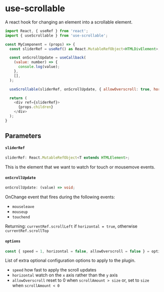 # use-scrollable
A react hook for changing an element into a scrollable element.

```javascript
import React, { useRef } from 'react';
import { useScrollable } from 'use-scrollable';

const MyComponent = (props) => {
  const sliderRef = useRef() as React.MutableRefObject<HTMLDivElement>;

  const onScrollUpdate = useCallback(
    (value: number) => {
      console.log(value);
    },
    [],
  );

  useScrollable(sliderRef, onScrollUpdate, { allowOverscroll: true, horizontal: true, speed: 2 });

  return (
    <div ref={sliderRef}>
      {props.children}
    </div>
  );
}
```

## Parameters

#### `sliderRef`
```typescript
sliderRef: React.MutableRefObject<T extends HTMLElement>;
```
This is the element that we want to watch for touch or mousemove events.

#### `onScrollUpdate`
```typescript
onScrollUpdate: (value) => void;
```
OnChange event that fires during the following events:
- `mouseleave`
- `mouseup`
- `touchend`

Returning: `currentRef.scrollLeft` if `horizontal = true`, otherwise `currentRef.scrollTop`

#### `options`
```typescript
const { speed = 1, horizontal = false, allowOverscroll = false } = options;
```
List of extra optional configuration options to apply to the plugin.
- `speed` how fast to apply the scroll updates
- `horizontal` watch on the `x` axis rather than the `y` axis
- `allowOverscroll` reset to 0 when `scrollAmount > size` or, set to `size` when `scrollAmount < 0`
